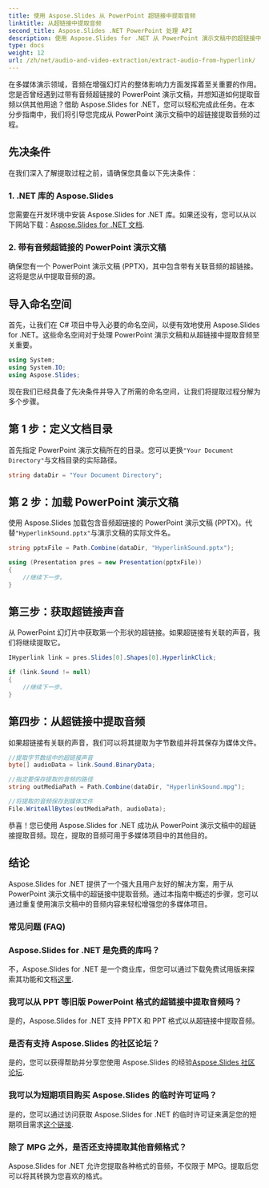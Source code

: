 ```yaml
---
title: 使用 Aspose.Slides 从 PowerPoint 超链接中提取音频
linktitle: 从超链接中提取音频
second_title: Aspose.Slides .NET PowerPoint 处理 API
description: 使用 Aspose.Slides for .NET 从 PowerPoint 演示文稿中的超链接中提取音频。轻松增强您的多媒体项目。
type: docs
weight: 12
url: /zh/net/audio-and-video-extraction/extract-audio-from-hyperlink/
---
```


在多媒体演示领域，音频在增强幻灯片的整体影响力方面发挥着至关重要的作用。您是否曾经遇到过带有音频超链接的 PowerPoint 演示文稿，并想知道如何提取音频以供其他用途？借助 Aspose.Slides for .NET，您可以轻松完成此任务。在本分步指南中，我们将引导您完成从 PowerPoint 演示文稿中的超链接提取音频的过程。

## 先决条件

在我们深入了解提取过程之前，请确保您具备以下先决条件：

### 1. .NET 库的 Aspose.Slides

您需要在开发环境中安装 Aspose.Slides for .NET 库。如果还没有，您可以从以下网站下载：[Aspose.Slides for .NET 文档](https://reference.aspose.com/slides/net/).

### 2. 带有音频超链接的 PowerPoint 演示文稿

确保您有一个 PowerPoint 演示文稿 (PPTX)，其中包含带有关联音频的超链接。这将是您从中提取音频的源。

## 导入命名空间

首先，让我们在 C# 项目中导入必要的命名空间，以便有效地使用 Aspose.Slides for .NET。这些命名空间对于处理 PowerPoint 演示文稿和从超链接中提取音频至关重要。

```csharp
using System;
using System.IO;
using Aspose.Slides;
```

现在我们已经具备了先决条件并导入了所需的命名空间，让我们将提取过程分解为多个步骤。

## 第 1 步：定义文档目录

首先指定 PowerPoint 演示文稿所在的目录。您可以更换`"Your Document Directory"`与文档目录的实际路径。

```csharp
string dataDir = "Your Document Directory";
```

## 第 2 步：加载 PowerPoint 演示文稿

使用 Aspose.Slides 加载包含音频超链接的 PowerPoint 演示文稿 (PPTX)。代替`"HyperlinkSound.pptx"`与演示文稿的实际文件名。

```csharp
string pptxFile = Path.Combine(dataDir, "HyperlinkSound.pptx");

using (Presentation pres = new Presentation(pptxFile))
{
    //继续下一步。
}
```

## 第三步：获取超链接声音

从 PowerPoint 幻灯片中获取第一个形状的超链接。如果超链接有关联的声音，我们将继续提取它。

```csharp
IHyperlink link = pres.Slides[0].Shapes[0].HyperlinkClick;

if (link.Sound != null)
{
    //继续下一步。
}
```

## 第四步：从超链接中提取音频

如果超链接有关联的声音，我们可以将其提取为字节数组并将其保存为媒体文件。

```csharp
//提取字节数组中的超链接声音
byte[] audioData = link.Sound.BinaryData;

//指定要保存提取的音频的路径
string outMediaPath = Path.Combine(dataDir, "HyperlinkSound.mpg");

//将提取的音频保存到媒体文件
File.WriteAllBytes(outMediaPath, audioData);
```

恭喜！您已使用 Aspose.Slides for .NET 成功从 PowerPoint 演示文稿中的超链接提取音频。现在，提取的音频可用于多媒体项目中的其他目的。

## 结论

Aspose.Slides for .NET 提供了一个强大且用户友好的解决方案，用于从 PowerPoint 演示文稿中的超链接中提取音频。通过本指南中概述的步骤，您可以通过重复使用演示文稿中的音频内容来轻松增强您的多媒体项目。

### 常见问题 (FAQ)

### Aspose.Slides for .NET 是免费的库吗？
不，Aspose.Slides for .NET 是一个商业库，但您可以通过下载免费试用版来探索其功能和文档[这里](https://releases.aspose.com/).

### 我可以从 PPT 等旧版 PowerPoint 格式的超链接中提取音频吗？
是的，Aspose.Slides for .NET 支持 PPTX 和 PPT 格式以从超链接中提取音频。

### 是否有支持 Aspose.Slides 的社区论坛？
是的，您可以获得帮助并分享您使用 Aspose.Slides 的经验[Aspose.Slides 社区论坛](https://forum.aspose.com/).

### 我可以为短期项目购买 Aspose.Slides 的临时许可证吗？
是的，您可以通过访问获取 Aspose.Slides for .NET 的临时许可证来满足您的短期项目需求[这个链接](https://purchase.aspose.com/temporary-license/).

### 除了 MPG 之外，是否还支持提取其他音频格式？
Aspose.Slides for .NET 允许您提取各种格式的音频，不仅限于 MPG。提取后您可以将其转换为您喜欢的格式。
